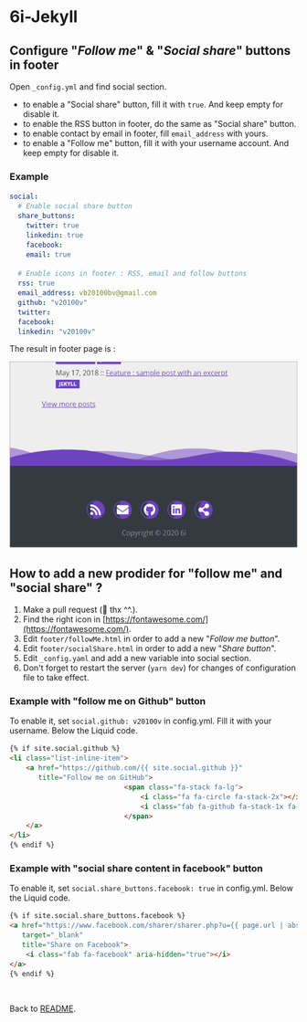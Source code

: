 6i-Jekyll
=========

## Configure "*Follow me*" & "*Social share*" buttons in footer

Open `_config.yml` and find social section.

- to enable a "Social share" button, fill it with `true`. And keep empty for disable it.
- to enable the RSS button in footer, do the same as "Social share" button.
- to enable contact by email in footer, fill `email_address` with yours.
- to enable a "Follow me" button, fill it with your username account. And keep empty for disable it.

### Example

```yml
social:
  # Enable social share button
  share_buttons:
    twitter: true
    linkedin: true
    facebook: 
    email: true

  # Enable icons in footer : RSS, email and follow buttons
  rss: true
  email_address: vb20100bv@gmail.com
  github: "v20100v"
  twitter:
  facebook: 
  linkedin: "v20100v"
```

The result in footer page is :

![](configure-footer-social.gif)


## How to add a new prodider for "follow me" and "social share" ?

1. Make a pull request (🙏 thx ^^.).
2. Find the right icon in [https://fontawesome.com/](https://fontawesome.com/).   
3. Edit `footer/followMe.html` in order to add a new "*Follow me button*".
4. Edit `footer/socialShare.html` in order to add a new "*Share button*".
5. Edit `_config.yaml` and add a new variable into social section.
6. Don't forget to restart the server (`yarn dev`) for changes of configuration file to take effect. 


### Example with "follow me on Github" button

To enable it, set `social.github: v20100v` in config.yml. Fill it with your username. Below the Liquid code.

```html
{% if site.social.github %}
<li class="list-inline-item">
    <a href="https://github.com/{{ site.social.github }}"
       title="Follow me on GitHub">
                            <span class="fa-stack fa-lg">
                                <i class="fa fa-circle fa-stack-2x"></i>
                                <i class="fab fa-github fa-stack-1x fa-inverse"></i>
                            </span>
    </a>
</li>
{% endif %}
```

### Example with "social share content in facebook" button

To enable it, set `social.share_buttons.facebook: true` in config.yml. Below the Liquid code.

```html
{% if site.social.share_buttons.facebook %}
<a href="https://www.facebook.com/sharer/sharer.php?u={{ page.url | absolute_url | url_encode }}"
   target="_blank"
   title="Share on Facebook">
    <i class="fab fa-facebook" aria-hidden="true"></i>
</a>
{% endif %}
```

<br>

Back to [README](../README.md).